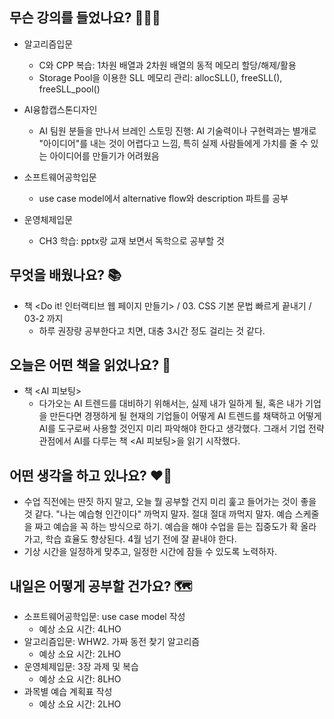 ## 무슨 강의를 들었나요? 🧑🏻‍🏫
- 알고리즘입문
    - C와 CPP 복습: 1차원 배열과 2차원 배열의 동적 메모리 할당/해제/활용
    - Storage Pool을 이용한 SLL 메모리 관리: allocSLL(), freeSLL(), freeSLL_pool()

- AI융합캡스톤디자인
    - AI 팀원 분들을 만나서 브레인 스토밍 진행: AI 기술력이나 구현력과는 별개로 "아이디어"를 내는 것이 어렵다고 느낌, 특히 실제 사람들에게 가치를 줄 수 있는 아이디어를 만들기가 어려웠음

- 소프트웨어공학입문
    - use case model에서 alternative flow와 description 파트를 공부

- 운영체제입문
    - CH3 학습: pptx랑 교재 보면서 독학으로 공부할 것

## 무엇을 배웠나요? 📚
- 책 <Do it! 인터랙티브 웹 페이지 만들기> / 03. CSS 기본 문법 빠르게 끝내기 / 03-2 까지
    - 하루 권장량 공부한다고 치면, 대충 3시간 정도 걸리는 것 같다.

## 오늘은 어떤 책을 읽었나요? 📖
- 책 <AI 피보팅>
    - 다가오는 AI 트렌드를 대비하기 위해서는, 실제 내가 일하게 될, 혹은 내가 기업을 만든다면 경쟁하게 될 현재의 기업들이 어떻게 AI 트렌드를 채택하고 어떻게 AI를 도구로써 사용할 것인지 미리 파악해야 한다고 생각했다. 그래서 기업 전략 관점에서 AI를 다루는 책 <AI 피보팅>을 읽기 시작했다.

## 어떤 생각을 하고 있나요? ❤️‍🔥
- 수업 직전에는 딴짓 하지 말고, 오늘 뭘 공부할 건지 미리 훑고 들어가는 것이 좋을 것 같다. "나는 예습형 인간이다" 까먹지 말자. 절대 절대 까먹지 말자. 예습 스케줄을 짜고 예습을 꼭 하는 방식으로 하기. 예습을 해야 수업을 듣는 집중도가 확 올라가고, 학습 효율도 향상된다. 4월 넘기 전에 잘 끝내야 한다.
- 기상 시간을 일정하게 맞추고, 일정한 시간에 잠들 수 있도록 노력하자.

## 내일은 어떻게 공부할 건가요? 🗺
- 소프트웨어공학입문: use case model 작성
    - 예상 소요 시간: 4LHO
- 알고리즘입문: WHW2. 가짜 동전 찾기 알고리즘
    - 예상 소요 시간: 2LHO
- 운영체제입문: 3장 과제 및 복습
    - 예상 소요 시간: 8LHO
- 과목별 예습 계획표 작성
    - 예상 소요 시간: 2LHO